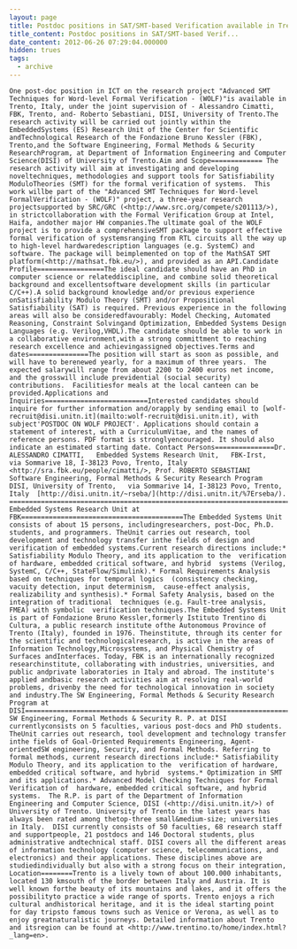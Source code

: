 ```yaml
---
layout: page
title: Postdoc positions in SAT/SMT-based Verification available in Trento
title_content: Postdoc positions in SAT/SMT-based Verif...
date_content: 2012-06-26 07:29:04.000000
hidden: trues
tags:
  - archive
---
```


    One post-doc position in ICT on the research project "Advanced SMT Techniques for Word-level Formal Verification - (WOLF)"is available in Trento, Italy, under the joint supervision of - Alessandro Cimatti, FBK, Trento, and- Roberto Sebastiani, DISI, University of Trento.The research activity will be carried out jointly within the EmbeddedSystems (ES) Research Unit of the Center for Scientific andTechnological Research of the Fondazione Bruno Kessler (FBK), Trento,and the Software Engineering, Formal Methods & Security  ResearchProgram, at Department of Information Engineering and Computer Science(DISI) of University of Trento.Aim and Scope============= The research activity will aim at investigating and developing noveltechniques, methodologies and support tools for Satisfiability ModuloTheories (SMT) for the formal verification of systems.  This work willbe part of the "Advanced SMT Techniques for Word-level FormalVerification - (WOLF)" project, a three-year research projectsupported by SRC/GRC (<http://www.src.org/compete/s201113/>), in strictcollaboration with the Formal Verification Group at Intel, Haifa, andother major HW companies.The ultimate goal of the WOLF project is to provide a comprehensiveSMT package to support effective formal verification of systemsranging from RTL circuits all the way up to high-level hardwaredescription languages (e.g. SystemC) and software. The package will beimplemented on top of the MathSAT SMT platform(<http://mathsat.fbk.eu/>), and provided as an API.Candidate Profile=================The ideal candidate should have an PhD in computer science or relateddiscipline, and combine solid theoretical background and excellentsoftware development skills (in particular C/C++).A solid background knowledge and/or previous experience onSatisfiability Modulo Theory (SMT) and/or Propositional Satisfiability (SAT) is required. Previous experience in the following areas will also be consideredfavourably: Model Checking, Automated Reasoning, Constraint Solvingand Optimization, Embedded Systems Design Languages (e.g. Verilog,VHDL).The candidate should be able to work in a collaborative environment,with a strong committment to reaching research excellence and achievingassigned objectives.Terms and dates===============The position will start as soon as possible, and will have to berenewed yearly, for a maximum of three years.  The expected salarywill range from about 2200 to 2400 euros net income, and the grosswill include previdential (social security) contributions.  Facilitiesfor meals at the local canteen can be provided.Applications and Inquiries==========================Interested candidates should inquire for further information and/orapply by sending email to [wolf-recruit@disi.unitn.it](mailto:wolf-recruit@disi.unitn.it), with subject'POSTDOC ON WOLF PROJECT'. Applications should contain a statement of interest, with a CurriculumVitae, and the names of reference persons. PDF format is stronglyencouraged. It should also indicate an estimated starting date. Contact Persons===============Dr. ALESSANDRO CIMATTI,   Embedded Systems Research Unit,   FBK-Irst,   via Sommarive 18, I-38123 Povo, Trento, Italy  <http://sra.fbk.eu/people/cimatti/>, Prof. ROBERTO SEBASTIANI       Software Engineering, Formal Methods & Security Research Program  DISI, University of Trento,   via Sommarive 14, I-38123 Povo, Trento, Italy  [http://disi.unitn.it/~rseba/](http://disi.unitn.it/%7Erseba/). =======================================================================The Embedded Systems Research Unit at FBK=========================================The Embedded Systems Unit consists of about 15 persons, includingresearchers, post-Doc, Ph.D. students, and programmers. TheUnit carries out research, tool development and technology transfer inthe fields of design and verification of embedded systems.Current research directions include:* Satisfiability Modulo Theory, and its application to the  verification of hardware, embedded critical software, and hybrid  systems (Verilog, SystemC, C/C++, StateFlow/Simulink).* Formal Requirements Analysis based on techniques for temporal logics  (consistency checking, vacuity detection, input determinism,  cause-effect analysis, realizability and synthesis).* Formal Safety Analysis, based on the integration of traditional  techniques (e.g. Fault-tree analysis, FMEA) with symbolic  verification techniques.The Embedded Systems Unit is part of Fondazione Bruno Kessler,formerly Istituto Trentino di Cultura, a public research institute ofthe Autonomous Province of Trento (Italy), founded in 1976. Theinstitute, through its center for the scientific and technologicalresearch, is active in the areas of Information Technology,Microsystems, and Physical Chemistry of Surfaces andInterfaces. Today, FBK is an internationally recognized researchinstitute, collaborating with industries, universities, and public andprivate laboratories in Italy and abroad. The institute's applied andbasic research activities aim at resolving real-world problems, drivenby the need for technological innovation in society and industry.The SW Engineering, Formal Methods & Security Research Program at DISI======================================================================The SW Engineering, Formal Methods & Security R. P. at DISI currentlyconsists on 5 faculties, various post-docs and PhD students. TheUnit carries out research, tool development and technology transfer inthe fields of Goal-Oriented Requirements Engineering, Agent-orientedSW engineering, Security, and Formal Methods. Referring to formal methods, current research directions include:* Satisfiability Modulo Theory, and its application to the  verification of hardware, embedded critical software, and hybrid  systems.* Optimization in SMT and its applications.* Advanced Model Checking Techniques for Formal Verification of  hardware, embedded critical software, and hybrid systems.  The R.P. is part of the Department of Information Engineering and Computer Science, DISI (<http://disi.unitn.it/>) of University of Trento. University of Trento in the latest years has always been rated among thetop-three small&medium-size; universities in Italy.  DISI currently consists of 50 faculties, 68 research staff and supportpeople, 21 postdocs and 146 Doctoral students, plus administrative andtechnical staff. DISI covers all the different areas of information technology (computer science, telecommunications, and electronics) and their applications. These disciplines above are studiedindividually but also with a strong focus on their integration, Location========Trento is a lively town of about 100.000 inhabitants, located 130 kmsouth of the border between Italy and Austria. It is well known forthe beauty of its mountains and lakes, and it offers the possibilityto practice a wide range of sports. Trento enjoys a rich cultural andhistorical heritage, and it is the ideal starting point for day tripsto famous towns such as Venice or Verona, as well as to enjoy greatnaturalistic journeys. Detailed information about Trento and itsregion can be found at <http://www.trentino.to/home/index.html?_lang=en>.

